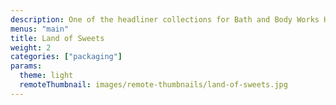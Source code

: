 ```yaml
---
description: One of the headliner collections for Bath and Body Works Holiday 2019.
menus: "main"
title: Land of Sweets
weight: 2
categories: ["packaging"]
params:
  theme: light
  remoteThumbnail: images/remote-thumbnails/land-of-sweets.jpg
---
```

